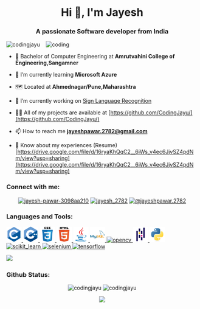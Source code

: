 <h1 align="center">Hi 👋, I'm Jayesh</h1>
<h3 align="center">A passionate Software developer from India</h3>

<img align="right" alt="coding" width="400" src="https://www.lambdatest.com/resources/images/news24.gif">


<p align="left"> <img src="https://komarev.com/ghpvc/?username=codingjayu&label=Profile%20views&color=0e75b6&style=flat" alt="codingjayu" /> </p>

- 📄 Bachelor of Computer Engineering at **Amrutvahini College of Engineering,Sangamner**

- 🌱 I’m currently learning **Microsoft Azure**

- 🗺️ Located at **Ahmednagar/Pune,Maharashtra**

- 🔭 I’m currently working on [Sign Language Recognition](https://github.com/CodingJayu/Sign-Language-Recognition)

- 👨‍💻 All of my projects are available at [https://github.com/CodingJayu/](https://github.com/CodingJayu/)

- 📫 How to reach me **jayeshpawar.2782@gmail.com**

- 📄 Know about my experiences (Resume) [https://drive.google.com/file/d/16ryaKhQqC2__6iWs_v4ec6JjvSZ4pdNm/view?usp=sharing](https://drive.google.com/file/d/16ryaKhQqC2__6iWs_v4ec6JjvSZ4pdNm/view?usp=sharing)

<h3 align="left">Connect with me:</h3>
<p align="center">
<a href="https://linkedin.com/in/jayesh-pawar-3098aa210" target="blank"><img align="center" src="https://raw.githubusercontent.com/rahuldkjain/github-profile-readme-generator/master/src/images/icons/Social/linked-in-alt.svg" alt="jayesh-pawar-3098aa210" height="30" width="40" /></a>
<a href="https://instagram.com/jayesh_2782" target="blank"><img align="center" src="https://raw.githubusercontent.com/rahuldkjain/github-profile-readme-generator/master/src/images/icons/Social/instagram.svg" alt="jayesh_2782" height="30" width="40" /></a>
<a href="https://www.hackerearth.com/@jayeshpawar.2782" target="blank"><img align="center" src="https://raw.githubusercontent.com/rahuldkjain/github-profile-readme-generator/master/src/images/icons/Social/hackerearth.svg" alt="@jayeshpawar.2782" height="30" width="40" /></a>
</p>

<h3 align="left">Languages and Tools:</h3>
<p align="left"> <a href="https://www.cprogramming.com/" target="_blank" rel="noreferrer"> <img src="https://raw.githubusercontent.com/devicons/devicon/master/icons/c/c-original.svg" alt="c" width="40" height="40"/> </a> <a href="https://www.w3schools.com/cpp/" target="_blank" rel="noreferrer"> <img src="https://raw.githubusercontent.com/devicons/devicon/master/icons/cplusplus/cplusplus-original.svg" alt="cplusplus" width="40" height="40"/> </a> <a href="https://www.w3schools.com/css/" target="_blank" rel="noreferrer"> <img src="https://raw.githubusercontent.com/devicons/devicon/master/icons/css3/css3-original-wordmark.svg" alt="css3" width="40" height="40"/> </a> <a href="https://www.w3.org/html/" target="_blank" rel="noreferrer"> <img src="https://raw.githubusercontent.com/devicons/devicon/master/icons/html5/html5-original-wordmark.svg" alt="html5" width="40" height="40"/> </a> <a href="https://www.java.com" target="_blank" rel="noreferrer"> <img src="https://raw.githubusercontent.com/devicons/devicon/master/icons/java/java-original.svg" alt="java" width="40" height="40"/> </a> <a href="https://www.mysql.com/" target="_blank" rel="noreferrer"> <img src="https://raw.githubusercontent.com/devicons/devicon/master/icons/mysql/mysql-original-wordmark.svg" alt="mysql" width="40" height="40"/> </a> <a href="https://opencv.org/" target="_blank" rel="noreferrer"> <img src="https://www.vectorlogo.zone/logos/opencv/opencv-icon.svg" alt="opencv" width="40" height="40"/> </a> <a href="https://pandas.pydata.org/" target="_blank" rel="noreferrer"> <img src="https://raw.githubusercontent.com/devicons/devicon/2ae2a900d2f041da66e950e4d48052658d850630/icons/pandas/pandas-original.svg" alt="pandas" width="40" height="40"/> </a> <a href="https://www.python.org" target="_blank" rel="noreferrer"> <img src="https://raw.githubusercontent.com/devicons/devicon/master/icons/python/python-original.svg" alt="python" width="40" height="40"/> </a> <a href="https://scikit-learn.org/" target="_blank" rel="noreferrer"> <img src="https://upload.wikimedia.org/wikipedia/commons/0/05/Scikit_learn_logo_small.svg" alt="scikit_learn" width="40" height="40"/> </a> <a href="https://www.selenium.dev" target="_blank" rel="noreferrer"> <img src="https://raw.githubusercontent.com/detain/svg-logos/780f25886640cef088af994181646db2f6b1a3f8/svg/selenium-logo.svg" alt="selenium" width="40" height="40"/> </a> <a href="https://www.tensorflow.org" target="_blank" rel="noreferrer"> <img src="https://www.vectorlogo.zone/logos/tensorflow/tensorflow-icon.svg" alt="tensorflow" width="40" height="40"/> </a> </p>

<img src="https://imgur.com/rilHVxA.png"/> 

<h3 align="left">Github Status:</h3>

<div align="center">
<!-- <img height="150em" src="https://github-readme-stats.vercel.app/api/top-langs/?username=mayurrasal2001&layout=compact&show_icon=true&theme=algolia" alt="mayurrasal2001-langs"/> -->
<img src="https://github-readme-stats.vercel.app/api/?username=CodingJayu&layout=compact&show_icon=true&theme=algolia" alt="codingjayu"/>
<img src="https://github-readme-stats.vercel.app/api/top-langs?username=codingjayu&layout=compact&show_icon=true&theme=algolia" alt="codingjayu" /></p>
  
</div>
<div align="center">
  <img src="http://github-readme-streak-stats.herokuapp.com?user=CodingJayu&theme=algolia&background=0d1117&hide_border=true" />
</div>

